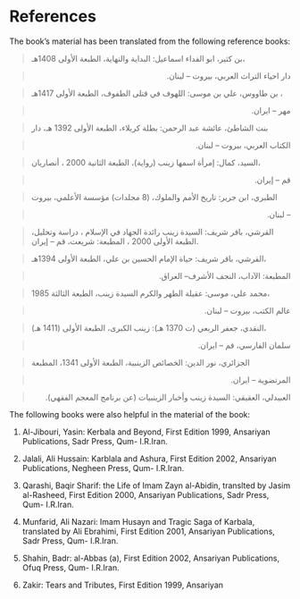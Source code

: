 References
==========

The book’s material has been translated from the following reference
books:

> بن كثير، ابو الفداء اسماعيل: البداية والنهاية، الطبعة الأولى 1408هـ،
<blockquote dir="rtl">
  <p>
دار احياء التراث العربي، بيروت – لبنان.
  </p>
</blockquote>

> بن طاووس، علي بن موسى: اللهوف في قتلى الطفوف، الطبعة الأولى 1417هـ ،
<blockquote dir="rtl">
  <p>
مهر – ايران.
  </p>
</blockquote>

> بنت الشاطئ، عائشة عبد الرحمن: بطلة كربلاء، الطبعة الأولى 1392 هـ، دار
<blockquote dir="rtl">
  <p>
الكتاب العربي، بيروت – لبنان.
  </p>
</blockquote>

> السيد، كمال: إمرأة اسمها زينب (رواية)، الطبعة الثانية 2000 ، أنصاريان،
<blockquote dir="rtl">
  <p>
قم – إيران.
  </p>
</blockquote>

> الطبري، ابن جرير: تاريخ الأمم والملوك، (8 مجلدات) مؤسسة الأعلمي، بيروت
<blockquote dir="rtl">
  <p>
– لبنان.
  </p>
</blockquote>

> القرشي، باقر شريف: السيدة زينب رائدة الجهاد في الإسلام ، دراسة وتحليل،
> الطبعة الأولى 2000 ، المطبعة: شريعت، قم – إيران.

> القرشي، باقر شريف: حياة الإمام الحسين بن علي، الطبعة الأولى 1394هـ،
<blockquote dir="rtl">
  <p>
المطبعة: الآداب، النجف الأشرف– العراق.
  </p>
</blockquote>

> محمد علي، موسى: عقيلة الطهر والكرم السيدة زينب، الطبعة الثالثة 1985،
<blockquote dir="rtl">
  <p>
عالم الكتب، بيروت – لبنان.
  </p>
</blockquote>

> النقدي، جعفر الربعي (ت 1370 هـ): زينب الكبرى، الطبعة الأولى (1411 هـ)،
<blockquote dir="rtl">
  <p>
سلمان الفارسي، قم – ايران.
  </p>
</blockquote>

> الجزائري، نور الدين: الخصائص الزينبية، الطبعة الأولى 1341، المطبعة
<blockquote dir="rtl">
  <p>
المرتضوية – ايران.
  </p>
</blockquote>

<blockquote dir="rtl">
  <p>
العبيدلي، العقيقي: السيدة زينب وأخبار الزينبيات (عن برنامج المعجم
الفقهي).
  </p>
</blockquote>

The following books were also helpful in the material of the book:

1. Al-Jibouri, Yasin: Kerbala and Beyond, First Edition 1999, Ansariyan
Publications, Sadr Press, Qum- I.R.Iran.

2. Jalali, Ali Hussain: Karblala and Ashura, First Edition 2002,
Ansariyan Publications, Negheen Press, Qum- I.R.Iran.

3. Qarashi, Baqir Sharif: the Life of Imam Zayn al-Abidin, translted by
Jasim al-Rasheed, First Edition 2000, Ansariyan Publications, Sadr
Press, Qum- I.R.Iran.

4. Munfarid, Ali Nazari: Imam Husayn and Tragic Saga of Karbala,
translated by Ali Ebrahimi, First Edition 2001, Ansariyan Publications,
Sadr Press, Qum- I.R.Iran.

5. Shahin, Badr: al-Abbas (a), First Edition 2002, Ansariyan
Publications, Ofuq Press, Qum- I.R.Iran.

6. Zakir: Tears and Tributes, First Edition 1999, Ansariyan


